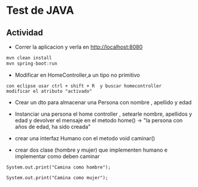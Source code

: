 
# Test de JAVA



## Actividad



* Correr la aplicacion y verla en <http://localhost:8080> 

```java
mvn clean install
mvn spring-boot:run
```

* Modificar en HomeController,a un tipo no primitivo

```
con eclipse usar ctrl + shift + R  y buscar homecontroller
modificar el atributo "activado"

```

* Crear un dto para almacenar una Persona con nombre , apellido y edad


*  Instanciar una persona el home controller , setearle nombre, apellidos y edad y devolver el mensaje en el metodo home() ->  "la persona <nombre> <apellido> con <edad> años de edad, ha sido creada"


* crear una interfaz Humano con el metodo void caminar()


* crear dos clase (hombre y mujer) que implementen humano e implementar como deben caminar 

```
System.out.print("Camina como hombre");

System.out.print("Camina como mujer");

```
 

 


 

